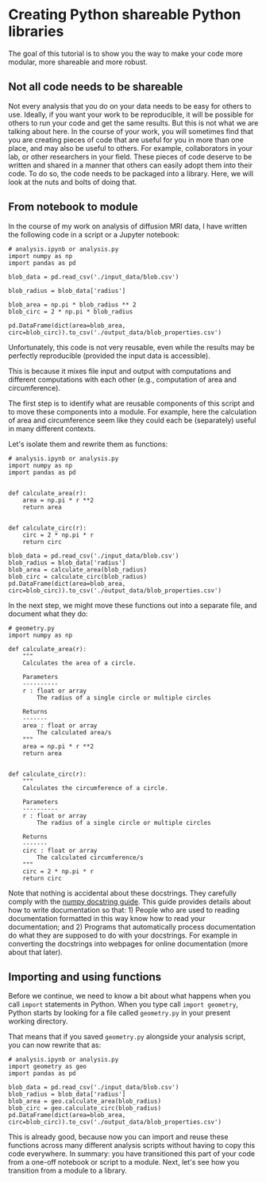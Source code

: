 # Creating Python shareable Python libraries

The goal of this tutorial is to show you the way to make your code
more modular, more shareable and more robust.

## Not all code needs to be shareable

Not every analysis that you do on your data needs to be easy for others to use.
Ideally, if you want your work to be reproducible, it will be possible for
others to run your code and get the same results. But this is not what we are
talking about here. In the course of your work, you will sometimes find that you
are creating pieces of code that are useful for you in more than one place, and
may also be useful to others. For example, collaborators in your lab, or other
researchers in your field. These pieces of code deserve to be written and
shared in a manner that others can easily adopt them into their code. To do
so, the code needs to be packaged into a library. Here, we will look at the
nuts and bolts of doing that.


## From notebook to module

In the course of my work on analysis of diffusion MRI data, I have written the
following code in a script or a Jupyter notebook:

```
# analysis.ipynb or analysis.py
import numpy as np
import pandas as pd

blob_data = pd.read_csv('./input_data/blob.csv')

blob_radius = blob_data['radius']

blob_area = np.pi * blob_radius ** 2
blob_circ = 2 * np.pi * blob_radius

pd.DataFrame(dict(area=blob_area, circ=blob_circ)).to_csv('./output_data/blob_properties.csv')
```

Unfortunately, this code is not very reusable, even while the results may be
perfectly reproducible (provided the input data is accessible).

This is because it mixes file input and output with computations and different
computations with each other (e.g., computation of area and circumference).

The first step is to identify what are reusable components of this script and
to move these components into a module. For example, here the calculation of
area and circumference seem like they could each be (separately) useful in many
different contexts.

Let's isolate them and rewrite them as functions:

```
# analysis.ipynb or analysis.py
import numpy as np
import pandas as pd


def calculate_area(r):
    area = np.pi * r **2
    return area


def calculate_circ(r):
    circ = 2 * np.pi * r
    return circ

blob_data = pd.read_csv('./input_data/blob.csv')
blob_radius = blob_data['radius']
blob_area = calculate_area(blob_radius)
blob_circ = calculate_circ(blob_radius)
pd.DataFrame(dict(area=blob_area, circ=blob_circ)).to_csv('./output_data/blob_properties.csv')
```

In the next step, we might move these functions out into a separate file,
and document what they do:

```
# geometry.py
import numpy as np

def calculate_area(r):
    """
    Calculates the area of a circle.

    Parameters
    ----------
    r : float or array
        The radius of a single circle or multiple circles

    Returns
    -------
    area : float or array
        The calculated area/s
    """
    area = np.pi * r **2
    return area


def calculate_circ(r):
    """
    Calculates the circumference of a circle.

    Parameters
    ----------
    r : float or array
        The radius of a single circle or multiple circles

    Returns
    -------
    circ : float or array
        The calculated circumference/s
    """
    circ = 2 * np.pi * r
    return circ
```

Note that nothing is accidental about these docstrings. They carefully comply
with the [numpy docstring
guide](https://numpydoc.readthedocs.io/en/latest/format.html). This guide
provides details about how to write documentation so that: 1) People who are
used to reading documentation formatted in this way know how to read your
documentation; and 2) Programs that automatically process documentation do what
they are supposed to do with your docstrings. For example in converting the
docstrings into webpages for online documentation (more about that later).

## Importing and using functions

Before we continue, we need to know a bit about what happens when you
call `import` statements in Python. When you type call `import geometry`,
Python starts by looking for a file called `geometry.py` in your present working
directory.

That means that if you saved `geometry.py` alongside your analysis script, you
can now rewrite that as:

```
# analysis.ipynb or analysis.py
import geometry as geo
import pandas as pd

blob_data = pd.read_csv('./input_data/blob.csv')
blob_radius = blob_data['radius']
blob_area = geo.calculate_area(blob_radius)
blob_circ = geo.calculate_circ(blob_radius)
pd.DataFrame(dict(area=blob_area, circ=blob_circ)).to_csv('./output_data/blob_properties.csv')
```

This is already good, because now you can import and reuse these functions
across many different analysis scripts without having to copy this code
everywhere. In summary: you have transitioned this part of your code from a
one-off notebook or script to a module. Next, let's see how you transition from
a module to a library.
